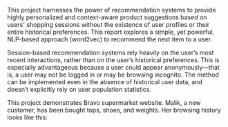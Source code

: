 This project harnesses the power of recommendation systems to provide highly personalized and context-aware product suggestions based on users' shopping sessions without the existence of user profiles or their entire historical preferences. This report explores a simple, yet powerful, NLP-based approach (word2vec) to recommend the next item to a user.

Session-based recommendation systems rely heavily on the user’s most recent interactions, rather than on the user’s historical preferences. This is especially advantageous because a user could appear anonymously—that is, a user may not be logged in or may be browsing incognito. The method can be implemented even in the absence of historical user data, and doesn’t explicitly rely on user population statistics.

This project demonstrates Bravo supermarket website. Malik, a new customer, has been bought tops, shoes, and weights. Her browsing history looks like this:
